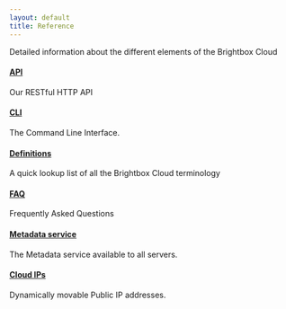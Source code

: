 ```yaml
---
layout: default
title: Reference
---
```


Detailed information about the different elements of the Brightbox
Cloud

#### [API](api.html)

Our RESTful HTTP API

#### [CLI](cli.html)

The Command Line Interface.

#### [Definitions](definitions.html)

A quick lookup list of all the Brightbox Cloud terminology

#### [FAQ](faq.html)

Frequently Asked Questions

#### [Metadata service](metadata-service.html)

The Metadata service available to all servers.

#### [Cloud IPs](cloud-ips.html)

Dynamically movable Public IP addresses.
